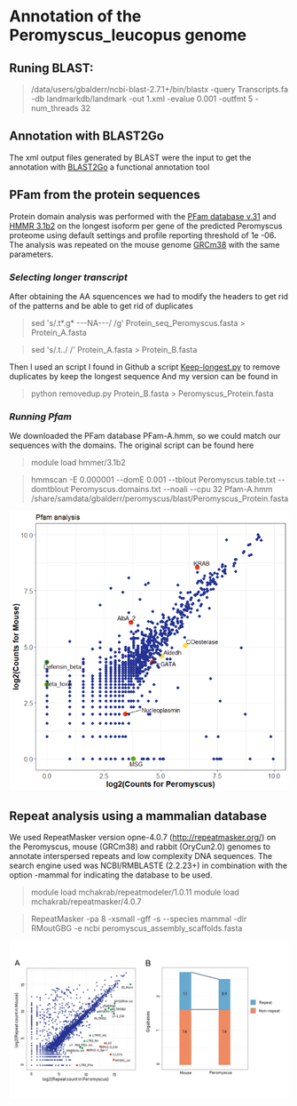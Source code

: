 # Annotation of the Peromyscus_leucopus genome

## Runing BLAST:
> /data/users/gbalderr/ncbi-blast-2.7.1+/bin/blastx  -query Transcripts.fa -db landmarkdb/landmark -out 1.xml -evalue 0.001 -outfmt 5 -num_threads 32

## Annotation with BLAST2Go
The xml output files generated by BLAST were the input to get the annotation with [BLAST2Go](https://www.blast2go.com/) a functional annotation tool 

## PFam from the protein sequences
Protein domain analysis was performed with the [PFam database v.31](https://pfam.xfam.org/) and [HMMR
3.1b2](http://hmmer.org/) on the longest isoform per gene of the predicted Peromyscus proteome using default
settings and profile reporting threshold of 1e -06. The analysis was repeated on the mouse genome [GRCm38](https://www.ncbi.nlm.nih.gov/genome/52) with the same parameters.

  ### _Selecting longer transcript_
  
After obtaining the AA squencences we had to modify the headers to get rid of the patterns and be able to get rid of duplicates

> sed 's/.t*.g* ---NA---/ /g' Protein_seq_Peromyscus.fasta > Protein_A.fasta

> sed 's/.t../ /' Protein_A.fasta > Protein_B.fasta

Then I used an script I found in Github a script  [Keep-longest.py](https://gist.github.com/mkweskin/8869358) to remove duplicates by keep the longest sequence
And my version can be found in []()
> python removedup.py Protein_B.fasta > Peromyscus_Protein.fasta



  ### _Running Pfam_ 
We downloaded the PFam database PFam-A.hmm, so we could match our sequences with the domains. The original script can be found here []()

> module load hmmer/3.1b2

>hmmscan -E 0.000001 --domE 0.001 --tblout Peromyscus.table.txt --domtblout Peromyscus.domains.txt --noali --cpu 32 Pfam-A.hmm /share/samdata/gbalderr/peromyscus/blast/Peromyscus_Protein.fasta

![PFam](https://github.com/GabyBG/Peromyscus_leucopus/blob/master/Paper_figures/Pfam_Transcripts_TransDecoder.tiff)




## Repeat analysis using a mammalian database
We used RepeatMasker version opne-4.0.7 (http://repeatmasker.org/) on the Peromyscus, mouse (GRCm38)
and rabbit (OryCun2.0) genomes to annotate interspersed repeats and low complexity DNA sequences. The
search engine used was NCBI/RMBLASTE (2.2.23+) in combination with the option -mammal for indicating the
database to be used.


> module load mchakrab/repeatmodeler/1.0.11
> module load mchakrab/repeatmasker/4.0.7

> RepeatMasker -pa 8 -xsmall -gff -s --species mammal -dir RMoutGBG -e ncbi peromyscus_assembly_scaffolds.fasta

![Repeats](https://github.com/GabyBG/Peromyscus_leucopus/blob/master/FIGURES_GBG/Slide1.JPG)





